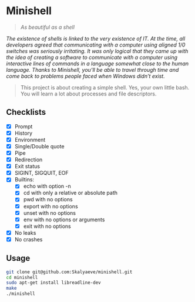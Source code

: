 # Minishell
> *As beautiful as a shell*

*The existence of shells is linked to the very existence of IT.*
*At the time, all developers agreed that communicating with a computer using aligned 1/0 switches was seriously irritating.*
*It was only logical that they came up with the idea of creating a software to communicate with a computer using interactive lines of commands in a language somewhat close to the human language.*
*Thanks to Minishell, you’ll be able to travel through time and come back to problems people faced when Windows didn’t exist.*

>This project is about creating a simple shell. Yes, your own little bash.
>You will learn a lot about processes and file descriptors.

## Checklists
- [x] Prompt
- [x] History
- [x] Environment
- [x] Single/Double quote
- [x] Pipe
- [x] Redirection
- [x] Exit status
- [x] SIGINT, SIGQUIT, EOF
- [x] Builtins:
    * [x] echo with option -n
    * [x] cd with only a relative or absolute path
    * [x] pwd with no options
    * [x] export with no options
    * [x] unset with no options
    * [x] env with no options or arguments
    * [x] exit with no options
- [x] No leaks
- [x] No crashes

## Usage
```sh
git clone git@github.com:Skalyaeve/minishell.git
cd minishell
sudo apt-get install libreadline-dev
make
./minishell
```
